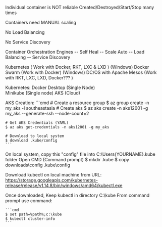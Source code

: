 Individual container is NOT reliable
  Created/Destroyed/Start/Stop many times

Containers need MANUAL scaling

No Load Balancing

No Service Discovery


Container Orchestration Engines 
 -- Self Heal
 -- Scale Auto
 -- Load Balancing
 -- Service Discovery


 Kubernetes  ( Work with Docker, RKT, LXC & LXD ) (Windows)
 Docker Swarm (Work with Docker) (Windows)
 DC/OS with Apache Mesos (Work with RKT, LXC, LXD, Docker??? )
 
 Kubernetes:
     Docker Desktop (Single Node)	
     Minikube (Single node)
     AKS (Cloud)

 AKS Creation:
	```cmd
	# Create a resource group
	$ az group create -n my_aks -l southeastasia
	# Create aks
	$ az aks create -n aks12001 -g my_aks --generate-ssh --node-count=2

	# Get AKS Credentials (YAML)
	$ az aks get-credentials -n aks12001 -g my_aks

	# Download to local system
	$ download .kube/config
	```

On local system, copy this "config" file into C:\Users\{YOURNAME}\.kube folder
	Open CMD (Command prompt)
	$ mkdir .kube
	$ copy downloads\config .kube\config

Download kubectl on local machine from URL:
https://storage.googleapis.com/kubernetes-release/release/v1.14.8/bin/windows/amd64/kubectl.exe

Once downloaded, Keep kubectl in directory C:\kube
From command prompt use command:

	```cmd
	$ set path=%path%;c:\kube
	$ kubectl cluster-info
	```




